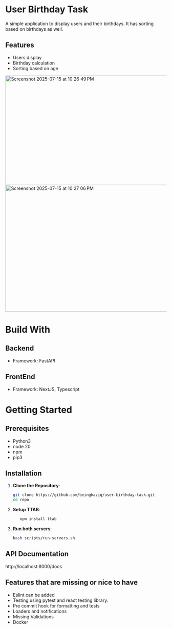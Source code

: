 # User Birthday Task
A simple application to display users and their birthdays. It has sorting based on birthdays as well.

## Features

- Users display
- Birthday calculation
- Sorting based on age

<img width="1072" height="342" alt="Screenshot 2025-07-15 at 10 26 49 PM" src="https://github.com/user-attachments/assets/148098e1-9ccb-4d19-b920-970087a03109" />
<img width="1094" height="396" alt="Screenshot 2025-07-15 at 10 27 06 PM" src="https://github.com/user-attachments/assets/7074d6c5-f948-48c0-9d1f-68f382d13a6b" />



# Build With
## Backend
- Framework: FastAPI

## FrontEnd
- Framework: NextJS, Typescript

# Getting Started

## Prerequisites

- Python3
- node 20
- npm
- pip3

## Installation

1. **Clone the Repository**:
   ```bash
   git clone https://github.com/beinghaziq/user-birthday-task.git
   cd repo
   ```
2. **Setup TTAB**:
   ```bash
      npm install ttab
   ```
3. **Run both servers**:
   ```bash
   bash scripts/run-servers.sh
   ```

## API Documentation

http://localhost:8000/docs


## Features that are missing or nice to have
- Eslint can be added
- Testing using pytest and react testing library.
- Pre commit hook for formatting and tests
- Loaders and notifications
- Missing Validations
- Docker

